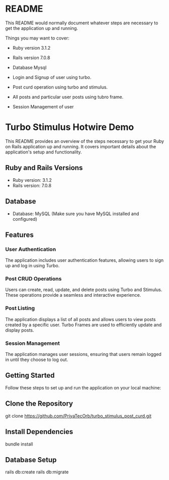 # README

This README would normally document whatever steps are necessary to get the
application up and running.

Things you may want to cover:

* Ruby version 3.1.2

* Rails version 7.0.8

* Database Mysql

* Login and Signup of user using turbo.

* Post curd operation using turbo and stimulus.

* All posts and particular user posts using tubro frame.

* Session Management of user


# Turbo Stimulus Hotwire Demo

This README provides an overview of the steps necessary to get your Ruby on Rails application up and running. It covers important details about the application's setup and functionality.

## Ruby and Rails Versions

- Ruby version: 3.1.2
- Rails version: 7.0.8

## Database

- Database: MySQL (Make sure you have MySQL installed and configured)

## Features

### User Authentication

The application includes user authentication features, allowing users to sign up and log in using Turbo.

### Post CRUD Operations

Users can create, read, update, and delete posts using Turbo and Stimulus. These operations provide a seamless and interactive experience.

### Post Listing

The application displays a list of all posts and allows users to view posts created by a specific user. Turbo Frames are used to efficiently update and display posts.

### Session Management

The application manages user sessions, ensuring that users remain logged in until they choose to log out.

## Getting Started

Follow these steps to set up and run the application on your local machine:

## **Clone the Repository**

   git clone https://github.com/PriyaTecOrb/turbo_stimulus_post_curd.git

## Install Dependencies

  bundle install

## Database Setup
  
   rails db:create
   rails db:migrate